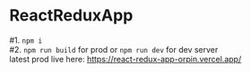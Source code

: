 # ReactReduxApp<br/>
 
#1. `npm i`<br/>
#2. `npm run build` for prod or `npm run dev` for dev server<br/>
latest prod live here: https://react-redux-app-orpin.vercel.app/
